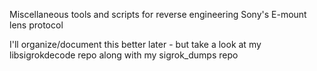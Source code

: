 Miscellaneous tools and scripts for reverse engineering Sony's E-mount lens protocol

I'll organize/document this better later - but take a look at my libsigrokdecode repo along with my sigrok_dumps repo
